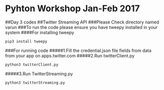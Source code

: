# Pyhton Workshop Jan-Feb 2017 
##Day 3 codes
##Twitter Streaming API 
###Please Check directory named varun
###To run the code please ensure you have tweepy installed in your system
####For installing tweepy
    
    pip3 install tweepy
###For running code 
#####1.Fill the credential.json file fields from data from your app on apps.twitter.com 
#####2.Run twitterClient.py
    
    python3 twitterClient.py
#####3.Run TwitterStreaming.py
    
    python3 twitterStreaming.py




